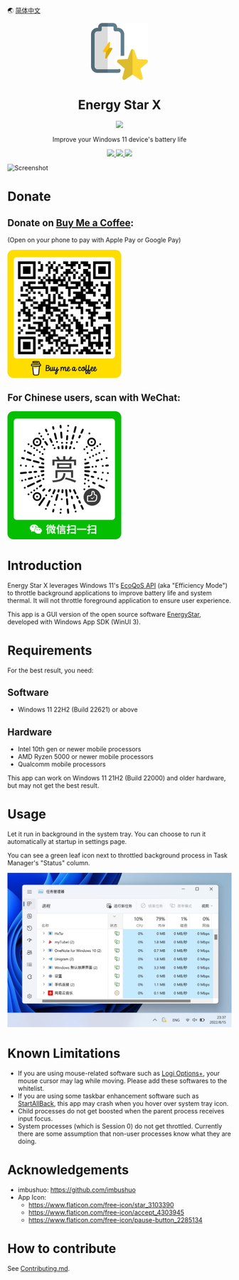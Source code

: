 🌏 [简体中文](README.zh-hans.md)


<p align="center">
  <img width="128" align="center" src="src/EnergyStarX/Assets/Icon.png" />
</p>

<h1 align="center" style="font-weight: bold">
  Energy Star X
</h1>

<p align="center">
  <a title="Get it from Microsoft" href="https://apps.microsoft.com/detail/9NF7JTB3B17P?launch=true&mode=full" target="_blank">
    <picture>
      <source srcset="https://get.microsoft.com/images/en-US%20light.svg" media="(prefers-color-scheme: dark)" />
      <source srcset="https://get.microsoft.com/images/en-US%20dark.svg" media="(prefers-color-scheme: light), (prefers-color-scheme: no-preference)" />
      <img src="https://get.microsoft.com/images/en-US%20dark.svg" width=144 />
    </picture>
  </a>
</p>

<p align="center">
  Improve your Windows 11 device's battery life
</p>

<p align="center">
  <a title="GitHub Release" href="https://github.com/JasonWei512/EnergyStarX/releases" target="_blank">
    <img src="https://img.shields.io/github/v/release/JasonWei512/EnergyStarX?label=Release&color=red" />
  </a>
  <a title="Microsoft Store Rating" href="https://www.microsoft.com/store/productId/9NF7JTB3B17P" target="_blank">
    <img src="https://img.shields.io/endpoint?color=blue&label=Microsoft%20Store%20Rating&url=https%3A%2F%2Fmicrosoft-store-badge.fly.dev%2Fapi%2Frating%3FstoreId%3D9NF7JTB3B17P" />
  </a>
  <a title="Crowdin" href="https://crowdin.com/project/energystarx" target="_blank">
    <img src="https://badges.crowdin.net/energystarx/localized.svg" />
  </a>
</p>

![Screenshot](.msstore/images/2_Screenshot.png)


# Donate

## Donate on [Buy Me a Coffee](https://www.buymeacoffee.com/nickjohn):

(Open on your phone to pay with Apple Pay or Google Pay)

[![Buy me a coffee](src/EnergyStarX/Assets/InApp/Buy_me_a_coffee.png)](https://www.buymeacoffee.com/nickjohn)

## For Chinese users, scan with WeChat:

![WeChat Donation QR Code](src/EnergyStarX/Assets/InApp/WeChat_Donation_QR_Code.png)


# Introduction

Energy Star X leverages Windows 11's [EcoQoS API](https://devblogs.microsoft.com/performance-diagnostics/introducing-ecoqos) (aka "Efficiency Mode") to throttle background applications to improve battery life and system thermal. It will not throttle foreground application to ensure user experience.

This app is a GUI version of the open source software [EnergyStar](https://github.com/imbushuo/EnergyStar), developed with Windows App SDK (WinUI 3).


# Requirements

For the best result, you need:

## Software

- Windows 11 22H2 (Build 22621) or above

## Hardware

- Intel 10th gen or newer mobile processors
- AMD Ryzen 5000 or newer mobile processors
- Qualcomm mobile processors

This app can work on Windows 11 21H2 (Build 22000) and older hardware, but may not get the best result.


# Usage

Let it run in background in the system tray. You can choose to run it automatically at startup in settings page.

You can see a green leaf icon next to throttled background process in Task Manager's "Status" column.

![Task Manager Leaf](src/EnergyStarX/Assets/InApp/Task_Manager_Leaf.jpg)


# Known Limitations

- If you are using mouse-related software such as [Logi Options+](https://www.logitech.com/en-us/software/logi-options-plus.html), your mouse cursor may lag while moving. Please add these softwares to the whitelist.
- If you are using some taskbar enhancement software such as [StartAllBack](https://www.startallback.com), this app may crash when you hover over system tray icon.
- Child processes do not get boosted when the parent process receives input focus.
- System processes (which is Session 0) do not get throttled. Currently there are some assumption that non-user processes know what they are doing.


# Acknowledgements

- imbushuo: https://github.com/imbushuo
- App Icon: 
  - https://www.flaticon.com/free-icon/star_3103390
  - https://www.flaticon.com/free-icon/accept_4303945
  - https://www.flaticon.com/free-icon/pause-button_2285134


# How to contribute

See [Contributing.md](./doc/Contributing.md).